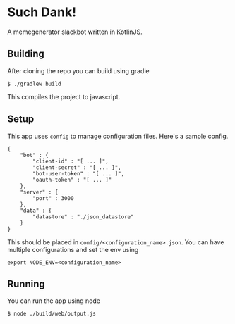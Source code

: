 # Such Dank!

A memegenerator slackbot written in KotlinJS.

## Building

After cloning the repo you can build using gradle 

```
$ ./gradlew build 
```

This compiles the project to javascript.

## Setup

This app uses `config` to manage configuration files. Here's a sample config.

```
{
    "bot" : {
        "client-id" : "[ ... ]",
        "client-secret" : "[ ... ]",
        "bot-user-token" : "[ ... ]",
        "oauth-token" : "[ ... ]"
    }, 
    "server" : {
        "port" : 3000
    },
    "data" : {
        "datastore" : "./json_datastore"
    }
}

```

This should be placed in `config/<configuration_name>.json`. You can have multiple configurations and set the env using

```
export NODE_ENV=<configuration_name>
```

## Running

You can run the app using node

```
$ node ./build/web/output.js
```